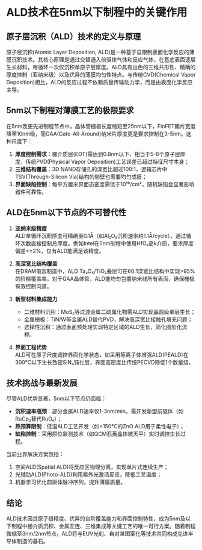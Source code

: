 # ALD技术在5nm以下制程中的关键作用

## 原子层沉积（ALD）技术的定义与原理  
原子层沉积(Atomic Layer Deposition, ALD)是一种基于自限制表面化学反应的薄膜沉积技术。其核心原理是通过交替通入前驱体气体和反应气体，在基底表面逐层生长材料，每循环一次仅沉积单原子层厚度。ALD具有出色的三维共形性、精确的厚度控制（亚纳米级）以及优异的薄膜均匀性特点。与传统CVD(Chemical Vapor Deposition)相比，ALD的反应过程不依赖质量传输动力学，而是由表面化学反应主导。

## 5nm以下制程对薄膜工艺的极限要求  
在5nm及更先进制程节点中，晶体管栅极长度缩短至25nm以下，FinFET鳍片宽度降至10nm级，而GAA(Gate-All-Around)纳米片厚度更是要求控制在3-5nm。这种尺度下：  
1. **厚度控制需求**：栅介质层(EOT)需达到0.8nm以下，相当于5-6个原子层厚度，传统PVD(Physical Vapor Deposition)工艺误差已超过特征尺寸本身；  
2. **三维结构覆盖**：3D NAND存储孔的深宽比超过100:1，逻辑芯片中TSV(Through-Silicon Via)结构的侧壁也需要均匀成膜；  
3. **界面缺陷控制**：每平方厘米界面态密度需低于10¹⁰/cm²，随机缺陷会显著影响器件可靠性。  

## ALD在5nm以下节点的不可替代性  
1. **亚纳米级精度**  
   ALD单循环沉积厚度可精确至0.1Å（如Al₂O₃沉积速率约1.1Å/cycle），通过循环次数直接控制总厚度。例如Intel在5nm制程中使用HfO₂高k介质，要求厚度偏差<±2%，仅有ALD能满足该精度。  

2. **高深宽比结构覆盖**  
   在DRAM电容制造中，ALD Ta₂O₅/TiO₂叠层可在60:1深宽比结构中实现>95%的阶梯覆盖率。对于GAA晶体管，ALD能均匀包覆纳米线所有表面，确保栅极有效控制沟道。  

3. **新型材料集成能力**  
   - 二维材料沉积：MoS₂等过渡金属二硫属化物需ALD实现晶圆级单层生长；  
   - 金属栅极：TiN/W等金属ALD替代PVD，解决高深宽比接触孔填充问题；  
   - 选择性沉积：通过表面预处理实现特定区域的ALD生长，简化图形化流程。  

4. **界面工程优势**  
   ALD可在原子尺度调控界面化学状态，如采用等离子体增强ALD(PEALD)在300℃以下生长致密SiN₄钝化层，界面态密度比传统PECVD降低1个数量级。  

## 技术挑战与最新发展  
尽管ALD优势显著，5nm以下节点仍面临：  
- **沉积速率瓶颈**：部分金属ALD速率仅1-3nm/min，需开发新型前驱体（如RuCp₂替代RuO₄）；  
- **热预算限制**：低温ALD工艺开发（如<150℃的ZnO ALD用于柔性电子）；  
- **缺陷控制**：采用原位监测技术（如QCM石英晶体微天平）实时调控生长过程。  

当前业界解决方案包括：  
1. 空间ALD(Spatial ALD)将反应区物理分离，实现单片式连续生产；  
2. 光辅助ALD(Photo-ALD)利用紫外光激活反应，降低工艺温度；  
3. 机器学习优化前驱体脉冲序列，提升薄膜质量。  

## 结论  
ALD技术因其原子级精度、优异的台阶覆盖能力和界面控制特性，成为5nm及以下制程中栅介质沉积、金属互连、三维集成等关键工艺的唯一可行方案。随着制程微缩至3nm/2nm节点，ALD将与EUV光刻、自对准图案化等技术共同构成先进半导体制造的基石。